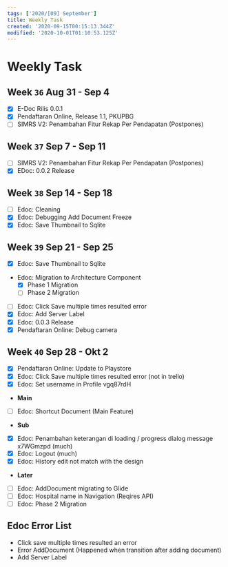 ```yaml
---
tags: ['2020/[09] September']
title: Weekly Task
created: '2020-09-15T00:15:13.344Z'
modified: '2020-10-01T01:10:53.125Z'
---
```


# Weekly Task

## Week `36` Aug 31 - Sep 4
- [x] E-Doc Rilis 0.0.1
- [x] Pendaftaran Online, Release 1.1, PKUPBG 
- [ ] SIMRS V2: Penambahan Fitur Rekap Per Pendapatan (Postpones)

## Week `37` Sep 7 - Sep 11
- [ ] SIMRS V2: Penambahan Fitur Rekap Per Pendapatan (Postpones)
- [x] EDoc: 0.0.2 Release

## Week `38` Sep 14 - Sep 18
- [ ] Edoc: Cleaning
- [x] Edoc: Debugging Add Document Freeze
- [x] Edoc: Save Thumbnail to Sqlite

## Week `39` Sep 21 - Sep 25
- [x] Edoc: Save Thumbnail to Sqlite
- Edoc: Migration to Architecture Component
  - [x] Phase 1 Migration
  - [ ] Phase 2 Migration
- [ ] Edoc: Click Save multiple times resulted error
- [x] Edoc: Add Server Label
- [x] Edoc: 0.0.3 Release
- [x] Pendaftaran Online: Debug camera

## Week `40` Sep 28 - Okt 2
- [x] Pendaftaran Online: Update to Playstore
- [x] Edoc: Click Save multiple times resulted error (not in trello)
- [x] Edoc: Set username in Profile vgq87rdH
- **Main**
- [ ] Edoc: Shortcut Document (Main Feature)
- **Sub**
- [x] Edoc: Penambahan keterangan di loading / progress dialog message x7WGmzpd (much)
- [x] Edoc: Logout (much)
- [x] Edoc: History edit not match with the design 
- **Later**
- [ ] Edoc: AddDocument migrating to Glide
- [ ] Edoc: Hospital name in Navigation (Reqires API)
- [ ] Edoc: Phase 2 Migration

## Edoc Error List
- Click save multiple times resulted an error
- Error AddDocument (Happened when transition after adding document)
- Add Server Label
